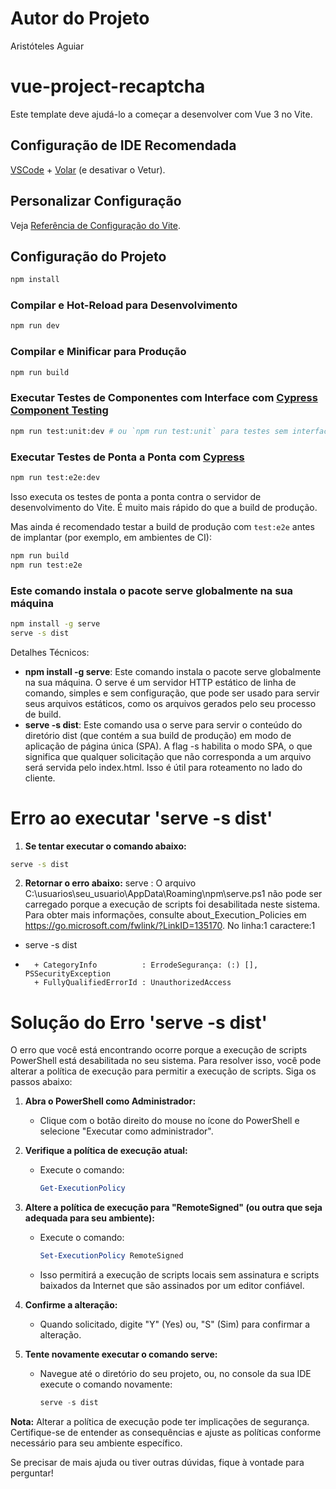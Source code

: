 # Autor do Projeto 
Aristóteles Aguiar

# vue-project-recaptcha

Este template deve ajudá-lo a começar a desenvolver com Vue 3 no Vite.

## Configuração de IDE Recomendada

[VSCode](https://code.visualstudio.com/) + [Volar](https://marketplace.visualstudio.com/items?itemName=Vue.volar) (e desativar o Vetur).

## Personalizar Configuração

Veja [Referência de Configuração do Vite](https://vitejs.dev/config/).

## Configuração do Projeto

```sh
npm install
```

### Compilar e Hot-Reload para Desenvolvimento

```sh
npm run dev
```

### Compilar e Minificar para Produção

```sh
npm run build
```

### Executar Testes de Componentes com Interface com [Cypress Component Testing](https://on.cypress.io/component)

```sh
npm run test:unit:dev # ou `npm run test:unit` para testes sem interface
```

### Executar Testes de Ponta a Ponta com [Cypress](https://www.cypress.io/)

```sh
npm run test:e2e:dev
```

Isso executa os testes de ponta a ponta contra o servidor de desenvolvimento do Vite.
É muito mais rápido do que a build de produção.

Mas ainda é recomendado testar a build de produção com `test:e2e` antes de implantar (por exemplo, em ambientes de CI):

```sh
npm run build
npm run test:e2e
```

### Este comando instala o pacote serve globalmente na sua máquina
```sh
npm install -g serve
serve -s dist
```

Detalhes Técnicos:
- **npm install -g serve**: Este comando instala o pacote serve globalmente na sua máquina. O serve é um servidor HTTP estático de linha de comando, simples e sem configuração, que pode ser usado para servir seus arquivos estáticos, como os arquivos gerados pelo seu processo de build.
- **serve -s dist**: Este comando usa o serve para servir o conteúdo do diretório dist (que contém a sua build de produção) em modo de aplicação de página única (SPA). A flag -s habilita o modo SPA, o que significa que qualquer solicitação que não corresponda a um arquivo será servida pelo index.html. Isso é útil para roteamento no lado do cliente.
# Erro ao executar 'serve -s dist'

1. **Se tentar executar o comando abaixo:**
```sh 
serve -s dist
```

2. **Retornar o erro abaixo:**
serve : O arquivo C:\usuarios\seu_usuario\AppData\Roaming\npm\serve.ps1 não pode ser carregado porque a execução de scripts foi desabilitada neste sistema. 
Para obter mais informações, consulte about_Execution_Policies em https://go.microsoft.com/fwlink/?LinkID=135170.
No linha:1 caractere:1
+ serve -s dist
+ ~~~~~
    + CategoryInfo          : ErrodeSegurança: (:) [], PSSecurityException
    + FullyQualifiedErrorId : UnauthorizedAccess

# Solução do Erro 'serve -s dist'

O erro que você está encontrando ocorre porque a execução de scripts PowerShell está desabilitada no seu sistema. Para resolver isso, você pode alterar a política de execução para permitir a execução de scripts. Siga os passos abaixo:

1. **Abra o PowerShell como Administrador:**
   - Clique com o botão direito do mouse no ícone do PowerShell e selecione "Executar como administrador".

2. **Verifique a política de execução atual:**
   - Execute o comando:
     ```powershell
     Get-ExecutionPolicy
     ```

3. **Altere a política de execução para "RemoteSigned" (ou outra que seja adequada para seu ambiente):**
   - Execute o comando:
     ```powershell
     Set-ExecutionPolicy RemoteSigned
     ```
   - Isso permitirá a execução de scripts locais sem assinatura e scripts baixados da Internet que são assinados por um editor confiável.

4. **Confirme a alteração:**
   - Quando solicitado, digite "Y" (Yes) ou, "S" (Sim) para confirmar a alteração.

5. **Tente novamente executar o comando serve:**
   - Navegue até o diretório do seu projeto, ou, no console da sua IDE execute o comando novamente:
     ```powershell
     serve -s dist
     ```

**Nota:** Alterar a política de execução pode ter implicações de segurança. Certifique-se de entender as consequências e ajuste as políticas conforme necessário para seu ambiente específico.

Se precisar de mais ajuda ou tiver outras dúvidas, fique à vontade para perguntar!
